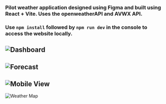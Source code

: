 ### Pilot weather application designed using Figma and built using React + Vite. Uses the openweatherAPI and AVWX API.
### Use `npm install` followed by `npm run dev` in the console to access the website locally. 


![Dashboard](https://i.imgur.com/m5B5Xge.png)  
---
![Forecast](https://i.imgur.com/iaPiKNT.png)  
---
![Mobile View](https://i.imgur.com/rxQsJn4.png)  
---
![Weather Map](https://i.imgur.com/l8Sxs0T.png)  

